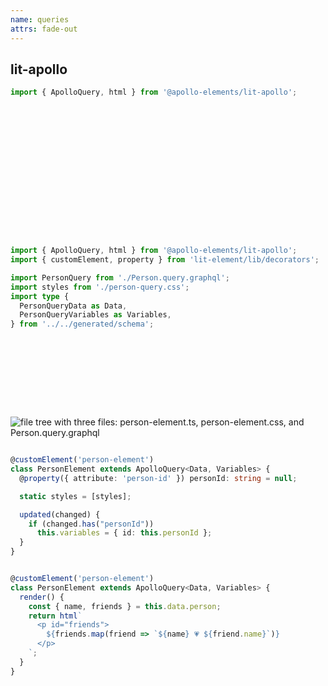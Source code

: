 ```yaml
---
name: queries
attrs: fade-out
---
```


## lit-apollo

<div progressive>

```typescript
import { ApolloQuery, html } from '@apollo-elements/lit-apollo';


















```

```typescript reveal
import { ApolloQuery, html } from '@apollo-elements/lit-apollo';
import { customElement, property } from 'lit-element/lib/decorators';

import PersonQuery from './Person.query.graphql';
import styles from './person-query.css';
import type {
  PersonQueryData as Data,
  PersonQueryVariables as Variables,
} from '../../generated/schema';











```

<img reveal style="top: 40vh;left: 90vw;" src="images/file-tree.png" alt="file tree with three files: person-element.ts, person-element.css, and Person.query.graphql"/>

```typescript reveal

@customElement('person-element')
class PersonElement extends ApolloQuery<Data, Variables> {
  @property({ attribute: 'person-id' }) personId: string = null;

  static styles = [styles];

  updated(changed) {
    if (changed.has("personId"))
      this.variables = { id: this.personId };
  }
}

```

```typescript reveal

@customElement('person-element')
class PersonElement extends ApolloQuery<Data, Variables> {
  render() {
    const { name, friends } = this.data.person;
    return html`
      <p id="friends">
        ${friends.map(friend => `${name} 💗 ${friend.name}`)}
      </p>
    `;
  }
}

```

</div>
